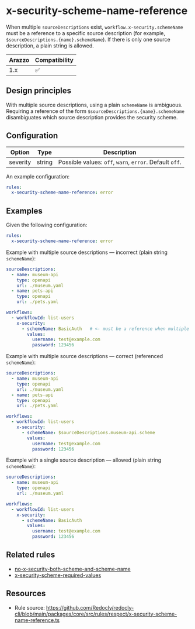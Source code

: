 # x-security-scheme-name-reference

When multiple `sourceDescriptions` exist, `workflow.x-security.schemeName` must be a reference to a specific source description (for example, `$sourceDescriptions.{name}.schemeName`). If there is only one source description, a plain string is allowed.

| Arazzo | Compatibility |
| ------ | ------------- |
| 1.x    | ✅            |

## Design principles

With multiple source descriptions, using a plain `schemeName` is ambiguous. Requiring a reference of the form `$sourceDescriptions.{name}.schemeName` disambiguates which source description provides the security scheme.

## Configuration

| Option   | Type   | Description                                             |
| -------- | ------ | ------------------------------------------------------- |
| severity | string | Possible values: `off`, `warn`, `error`. Default `off`. |

An example configuration:

```yaml
rules:
  x-security-scheme-name-reference: error
```

## Examples

Given the following configuration:

```yaml
rules:
  x-security-scheme-name-reference: error
```

Example with multiple source descriptions — incorrect (plain string `schemeName`):

```yaml
sourceDescriptions:
  - name: museum-api
    type: openapi
    url: ./museum.yaml
  - name: pets-api
    type: openapi
    url: ./pets.yaml

workflows:
  - workflowId: list-users
    x-security:
      - schemeName: BasicAuth   # <- must be a reference when multiple sources exist
        values:
          username: test@example.com
          password: 123456
```

Example with multiple source descriptions — correct (referenced `schemeName`):

```yaml
sourceDescriptions:
  - name: museum-api
    type: openapi
    url: ./museum.yaml
  - name: pets-api
    type: openapi
    url: ./pets.yaml

workflows:
  - workflowId: list-users
    x-security:
      - schemeName: $sourceDescriptions.museum-api.scheme
        values:
          username: test@example.com
          password: 123456
```

Example with a single source description — allowed (plain string `schemeName`):

```yaml
sourceDescriptions:
  - name: museum-api
    type: openapi
    url: ./museum.yaml

workflows:
  - workflowId: list-users
    x-security:
      - schemeName: BasicAuth
        values:
          username: test@example.com
          password: 123456
```

## Related rules

- [no-x-security-both-scheme-and-scheme-name](./no-x-security-both-scheme-and-scheme-name.md)
- [x-security-scheme-required-values](./x-security-scheme-required-values.md)

## Resources

- Rule source: https://github.com/Redocly/redocly-cli/blob/main/packages/core/src/rules/respect/x-security-scheme-name-reference.ts

